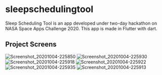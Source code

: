 # sleepschedulingtool

Sleep Scheduling Tool is an app developed under two-day hackathon on NASA Space Apps Challenge 2020.
This app is made in Flutter with dart.

## Project Screens
![Screenshot_20201004-225850](https://user-images.githubusercontent.com/38235601/95023565-748d9500-069d-11eb-8f04-a3e515c8ade5.jpg)
![Screenshot_20201004-225930](https://user-images.githubusercontent.com/38235601/95023581-9555ea80-069d-11eb-8574-ca2c9401c85a.jpg)
![Screenshot_20201004-225918](https://user-images.githubusercontent.com/38235601/95023584-99820800-069d-11eb-8c88-88ec7c3bced8.jpg)
![Screenshot_20201004-225922](https://user-images.githubusercontent.com/38235601/95023585-9b4bcb80-069d-11eb-8483-42d7cc71202c.jpg)
![Screenshot_20201004-225935](https://user-images.githubusercontent.com/38235601/95023597-a9015100-069d-11eb-8019-f656fae0e5c3.jpg)
![Screenshot_20201004-225913](https://user-images.githubusercontent.com/38235601/95023596-a9015100-069d-11eb-920d-25e9e2c12bc6.jpg)
